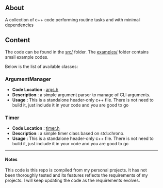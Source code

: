 ## About
A collection of c++ code performing routine tasks and with minimal dependencies

## Content
The code can be found in the [src/](https://github.com/gnader/cppUtilCode/tree/master/src) folder.
The [examples/](https://github.com/gnader/cppUtilCode/tree/master/examples) folder contains small example codes.

Below is the list of available classes:
### ArgumentManager
- __Code Location__ : [args.h](https://github.com/gnader/cppUtilCode/blob/master/src/args.h)
- __Description__ : a simple argument parser to manage of CLI arguments.
- __Usage__ : This is a standalone header-only c++ file. There is not need to build it, just include it in your code and you are good to go

### Timer
- __Code Location__ : [timer.h](https://github.com/gnader/cppUtilCode/blob/master/src/timer.h)
- __Description__ : a simple timer class based on std::chrono.
- __Usage__ : This is a standalone header-only c++ file. There is not need to build it, just include it in your code and you are good to go

-------

#### Notes
This code is this repo is compiled from my personal projects.
It has not been thoroughly tested and its features reflects the requirements of my projects.
I will keep updating the code as the requirements evolves.
